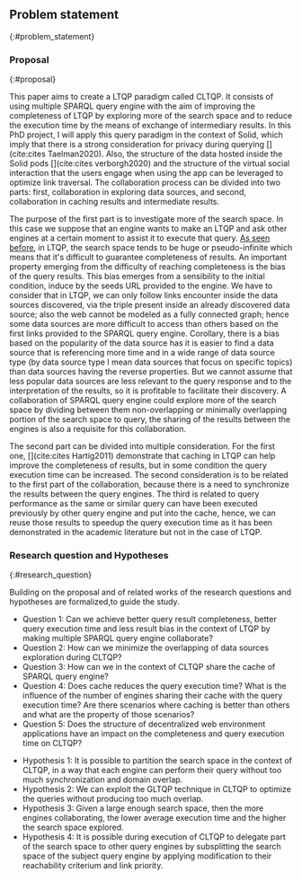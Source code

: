 ## Problem statement
{:#problem_statement}

### Proposal
{:#proposal}

This paper aims to create a LTQP paradigm called
CLTQP.
It consists of using multiple SPARQL query engine with the aim of improving the completeness of LTQP
by exploring more of the search space and to reduce the execution time by the means of exchange of intermediary results.
In this PhD project, I will apply this query paradigm in the context of Solid, 
which imply that there is a strong consideration for privacy during querying [](cite:cites Taelman2020). 
Also, the structure of the data hosted inside the Solid pods [](cite:cites verborgh2020) and the structure of the virtual
social interaction that the users engage when using the app can be leveraged to optimize link traversal. 
The collaboration process can be divided into two parts: 
first, collaboration in exploring data sources, and second, collaboration in caching results and intermediate results.

The purpose of the first part is to investigate more of the search space.
In this case we suppose that an engine wants to make an LTQP and ask other engines
at a certain moment to assist it to execute that query.
[As seen before](#litterature_review_LTQP), in LTQP, the search space tends to be huge or pseudo-infinite
which means that it's difficult to guarantee completeness of results.
An important property emerging from the difficulty of reaching completeness is the bias of the query results. 
This bias emerges from a sensibility to the initial condition, induce by the seeds URL provided to the engine.
We have to consider that in LTQP, we can only follow links encounter inside the data sources discovered,
via the triple present inside an already discovered data source;
also the web cannot be modeled as a fully connected graph;
hence some data sources are more difficult to access than others based on the first links provided to the SPARQL query engine.
Corollary, there is a bias based on the popularity of the data source has it is easier to find a data source that is
referencing more time and in a wide range of data source type (by data source type I mean data sources that focus on specific topics)
than data sources having the reverse properties.
But we cannot assume that less popular data sources are less relevant to the query response and to the
interpretation of the results, so it is profitable to facilitate their discovery.
A collaboration of SPARQL query engine could explore more of the search space by
dividing between them non-overlapping or minimally overlapping portion of the search space to query,
the sharing of the results between the engines is also a requisite for this collaboration.

The second part can be divided into multiple consideration. 
For the first one, [](cite:cites Hartig2011) demonstrate that caching in LTQP can
help improve the completeness of results, but in some condition the query execution time can be increased.
The second consideration is to be related to the first part of the collaboration,
because there is a need to synchronize the results between the query engines. 
The third is related to query performance as the same or similar query can have been executed previously by
other query engine and put into the cache, hence, we can reuse those results to speedup the query execution time as
it has been demonstrated in the academic literature but not in the case of LTQP.

### Research question and Hypotheses
{:#research_question}

Building on the proposal and of related works of the [](#litterature_review) 
research questions and hypotheses are formalized,to guide the study.

<div class="sidebysidecontainer">

<div>
<ul>
<li><span class="question_hypothesis">Question 1</span>: Can we achieve better query result completeness, 
better query execution time and less result bias in the context of LTQP by making multiple SPARQL query engine collaborate?</li>

<li><span class="question_hypothesis">Question 2</span>: How can we minimize the overlapping of data sources exploration during CLTQP?</li>

<li><span class="question_hypothesis">Question 3</span>: How can we in the context of CLTQP share the cache of SPARQL query engine? </li>

<li><span class="question_hypothesis">Question 4</span>: Does cache reduces the query execution time? What is the influence of the number of engines sharing their cache with the query execution time? Are there scenarios where caching is better than others and what are the property of those scenarios?</li>

<li><span class="question_hypothesis">Question 5</span>: Does the structure of decentralized web environment applications 
have an impact on the completeness and query execution time on CLTQP?</li>
</ul>
</div>


<div>
<ul>
<li><span class="question_hypothesis">Hypothesis 1</span>: It is possible to partition the search space in the context of CLTQP,
in a way that each engine can perform their query without too much synchronization and domain overlap.</li>


<li><span class="question_hypothesis">Hypothesis 2</span>: We can exploit the GLTQP technique in CLTQP to optimize the queries without producing too much overlap.</li>

<li><span class="question_hypothesis">Hypothesis 3</span>: Given a large enough search space, then 
the more engines collaborating, the lower average execution time and the higher the search space explored.
</li>

<li><span class="question_hypothesis">Hypothesis 4</span>: It is possible during execution of CLTQP to delegate part of the search space to other query engines by subsplitting the search space of the subject query engine by applying modification to their reachability criterium and link priority.</li>
</ul>
</div>

</div>